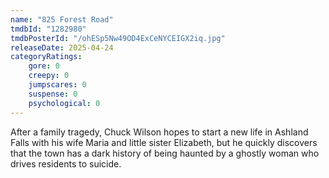 ```yaml
---
name: "825 Forest Road"
tmdbId: "1282980"
tmdbPosterId: "/ohESp5Nw49OD4ExCeNYCEIGX2iq.jpg"
releaseDate: 2025-04-24
categoryRatings:
    gore: 0
    creepy: 0
    jumpscares: 0
    suspense: 0
    psychological: 0
---
```

After a family tragedy, Chuck Wilson hopes to start a new life in Ashland Falls with his wife Maria and little sister Elizabeth, but he quickly discovers that the town has a dark history of being haunted by a ghostly woman who drives residents to suicide.
